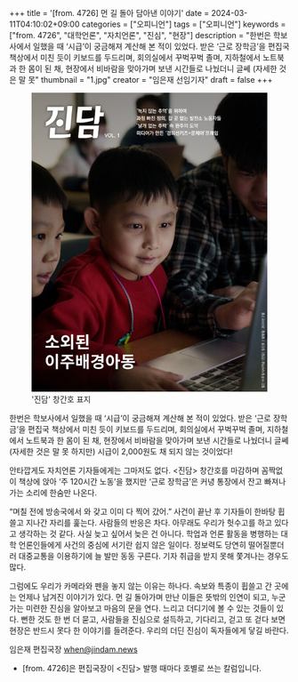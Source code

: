+++
title = '[from. 4726] 먼 길 돌아 담아낸 이야기'
date = 2024-03-11T04:10:02+09:00
categories = ["오피니언"]
tags = ["오피니언"]
keywords = ["from. 4726", "대학언론", "자치언론", "진심", "현장"]
description = "한번은 학보사에서 일했을 때 ‘시급’이 궁금해져 계산해 본 적이 있었다. 받은 ‘근로 장학금’을 편집국 책상에서 미친 듯이 키보드를 두드리며, 회의실에서 꾸벅꾸벅 졸며, 지하철에서 노트북과 한 몸이 된 채, 현장에서 비바람을 맞아가며 보낸 시간들로 나눴더니 글쎄 (자세한 것은 말 못"
thumbnail = "1.jpg"
creator = "임은재 선임기자"
draft = false
+++

<figure>
  <img src="1.jpg" alt="no image" />
  <figcaption>'진담' 창간호 표지</figcaption>
</figure>


한번은 학보사에서 일했을 때 ‘시급’이 궁금해져 계산해 본 적이 있었다. 받은 ‘근로 장학금’을 편집국 책상에서 미친 듯이 키보드를 두드리며, 회의실에서 꾸벅꾸벅 졸며, 지하철에서 노트북과 한 몸이 된 채, 현장에서 비바람을 맞아가며 보낸 시간들로 나눴더니 글쎄 (자세한 것은 말 못 하지만) 시급이 2,000원도 채 되지 않는 것이었다!

안타깝게도 자치언론 기자들에게는 그마저도 없다. <진담> 창간호를 마감하며 꼼짝없이 책상에 앉아 ‘주 120시간 노동’을 했지만 ‘근로 장학금’은 커녕 통장에서 잔고 빠져나가는 소리에 한숨만 나온다.

“며칠 전에 방송국에서 와 갖고 이미 다 찍어 갔어.” 사건이 끝난 후 기자들이 한바탕 휩쓸고 지나간 자리를 훑는다. 사람들의 반응은 차다. 아무래도 우리가 헛수고를 하고 있다고 생각하는 것 같다. 사실 늦고 싶어서 늦은 건 아니다. 학업과 언론 활동을 병행하는 대학 언론인들에게 사건의 중심에 서기란 쉽지 않은 일이다. 정보력도 당연히 떨어질뿐더러 대중교통을 이용하기에 늘 발만 동동 구른다. 기자 취급을 받지 못해 쫓겨나는 경우도 많다.

그럼에도 우리가 카메라와 펜을 놓지 않는 이유는 하나다. 속보와 특종이 휩쓸고 간 곳에는 언제나 남겨진 이야기가 있다. 먼 길 돌아가며 만난 이들은 뜻밖의 인연이 되고, 누군가는 미련한 진심을 알아보고 마음의 문을 연다. 느리고 더디기에 볼 수 있는 것들이 있다. 뻔한 것도 한 번 더 묻고, 사람들을 진심으로 설득하고, 기다리고, 걷고 또 걷다 보면 현장은 반드시 못다 한 이야기를 들려준다. 우리의 더딘 진심이 독자들에게 닿길 바란다.

임은재 편집국장 when@jindam.news

* [from. 4726]은 편집국장이 <진담> 발행 때마다 호별로 쓰는 칼럼입니다.


